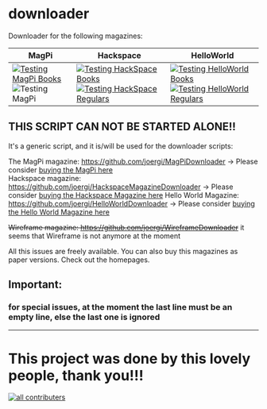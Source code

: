 # downloader

Downloader for the following magazines:

| MagPi                                                                                                                                                                                                             | Hackspace                                                                                                                                                                                                                                | HelloWorld                                                                                                                                                                                                                                   |
|-------------------------------------------------------------------------------------------------------------------------------------------------------------------------------------------------------------------|------------------------------------------------------------------------------------------------------------------------------------------------------------------------------------------------------------------------------------------|----------------------------------------------------------------------------------------------------------------------------------------------------------------------------------------------------------------------------------------------|
| [![Testing MagPi Books](https://github.com/joergi/downloader/actions/workflows/testing-magpi-books.yml/badge.svg)](https://github.com/joergi/downloader/actions/workflows/testing-magpi-books.yml)     ![Testing MagPi](https://github.com/joergi/downloader/workflows/Testing%20MagPi%20Regular/badge.svg) | [![Testing HackSpace Books](https://github.com/joergi/downloader/actions/workflows/testing-hackspace-books.yml/badge.svg)](https://github.com/joergi/downloader/actions/workflows/testing-hackspace-books.yml)  [![Testing HackSpace Regulars](https://github.com/joergi/downloader/actions/workflows/testing-hackspace-regulars.yml/badge.svg)](https://github.com/joergi/downloader/actions/workflows/testing-hackspace-regulars.yml) | [![Testing HelloWorld Books](https://github.com/joergi/downloader/actions/workflows/testing-hello-world-books.yml/badge.svg)](https://github.com/joergi/downloader/actions/workflows/testing-hello-world-books.yml)  [![Testing HelloWorld Regulars](https://github.com/joergi/downloader/actions/workflows/testing-hello-world-regulars.yml/badge.svg)](https://github.com/joergi/downloader/actions/workflows/testing-hello-world-regulars.yml) |


## THIS SCRIPT CAN NOT BE STARTED  ALONE!!
It's a generic script, and it is/will be used for the downloader scripts:

The MagPi magazine: https://github.com/joergi/MagPiDownloader -> Please consider [buying the MagPi here](https://magpi.raspberrypi.com/)      
Hackspace magazine: https://github.com/joergi/HackspaceMagazineDownloader -> Please consider [buying the Hackspace Magazine here](https://hackspace.raspberrypi.com/)
Hello World Magazine: https://github.com/joergi/HelloWorldDownloader -> Please consider [buying the Hello World Magazine here](https://helloworld.cc)

~~Wireframe magazine: https://github.com/joergi/WireframeDownloader~~ it seems that Wireframe is not anymore at the moment

All this issues are freely available. You can also buy this magazines as paper versions. Check out the homepages.

## Important:
### for special issues, at the moment the last line must be an empty line, else the last one is ignored


---
# This project was done by this lovely people, thank you!!!
<a href="https://github.com/joergi/downloader/graphs/contributors">
<img alt="all contributers" src="https://contrib.rocks/image?repo=joergi/downloader" />
</a>
